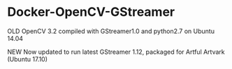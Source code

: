 # Docker-OpenCV-GStreamer

OLD
OpenCV 3.2 compiled with GStreamer1.0 and python2.7 on Ubuntu 14.04

NEW
Now updated to run latest GStreamer 1.12, packaged for Artful Artvark (Ubuntu 17.10)


